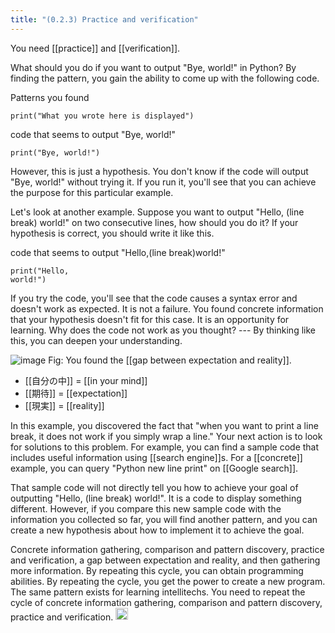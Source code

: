 ```yaml
---
title: "(0.2.3) Practice and verification"
---
```


You need [[practice]] and [[verification]].

What should you do if you want to output "Bye, world!" in Python? By finding the pattern, you gain the ability to come up with the following code.

 Patterns you found

```
print("What you wrote here is displayed")
```


code that seems to output "Bye, world!"

```
print("Bye, world!")
```


However, this is just a hypothesis. You don't know if the code will output "Bye, world!" without trying it. If you run it, you'll see that you can achieve the purpose for this particular example.

Let's look at another example. Suppose you want to output "Hello, (line break) world!" on two consecutive lines, how should you do it? If your hypothesis is correct, you should write it like this.

code that seems to output "Hello,(line break)world!"

```
print("Hello,
world!")
```


If you try the code, you'll see that the code causes a syntax error and doesn't work as expected. It is not a failure. You found concrete information that your hypothesis doesn't fit for this case. It is an opportunity for learning. Why does the code not work as you thought?  --- By thinking like this, you can deepen your understanding.

![image](https://gyazo.com/67d11a4e6502bd99f657635d62e670d8/thumb/1000)
Fig: You found the [[gap between expectation and reality]].

- [[自分の中]] = [[in your mind]]
- [[期待]] = [[expectation]]
- [[現実]] = [[reality]]


In this example, you discovered the fact that "when you want to print a line break, it does not work if you simply wrap a line." Your next action is to look for solutions to this problem. For example, you can find a sample code that includes useful information using [[search engine]]s. For a [[concrete]] example, you can query "Python new line print" on [[Google search]].

That sample code will not directly tell you how to achieve your goal of outputting "Hello, (line break) world!". It is a code to display something different. However, if you compare this new sample code with the information you collected so far, you will find another pattern, and you can create a new hypothesis about how to implement it to achieve the goal.

Concrete information gathering, comparison and pattern discovery, practice and verification, a gap between expectation and reality, and then gathering more information. By repeating this cycle, you can obtain programming abilities. By repeating the cycle, you get the power to create a new program. The same pattern exists for learning intellitechs. You need to repeat the cycle of concrete information gathering, comparison and pattern discovery, practice and verification.
<img src='https://scrapbox.io/api/pages/nishio/en/icon' alt='en.icon' height="19.5"/>